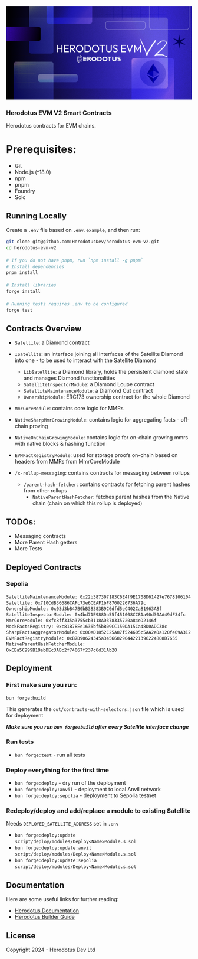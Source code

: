 ![](/banner.png)

### Herodotus EVM V2 Smart Contracts

Herodotus contracts for EVM chains.

# Prerequisites:

- Git
- Node.js (^18.0)
- npm
- pnpm
- Foundry
- Solc

## Running Locally

Create a `.env` file based on `.env.example`, and then run:

```bash
git clone git@github.com:HerodotusDev/herodotus-evm-v2.git
cd herodotus-evm-v2

# If you do not have pnpm, run `npm install -g pnpm`
# Install dependencies
pnpm install

# Install libraries
forge install

# Running tests requires .env to be configured
forge test
```

## Contracts Overview

- `Satellite`: a Diamond contract
- `ISatellite`: an interface joining all interfaces of the Satellite Diamond into one - to be used to interact with the Satellite Diamond
  - `LibSatellite`: a Diamond library, holds the persistent diamond state and manages Diamond functionalities
  - `SatelliteInspectorModule`: a Diamond Loupe contract
  - `SatelliteMaintenanceModule`: a Diamond Cut contract
  - `OwnershipModule`: ERC173 ownership contract for the whole Diamond
- `MmrCoreModule`: contains core logic for MMRs
- `NativeSharpMmrGrowingModule`: contains logic for aggregating facts - off-chain proving
- `NativeOnChainGrowingModule`: contains logic for on-chain growing mmrs with native blocks & hashing function
- `EVMFactRegistryModule`: used for storage proofs on-chain based on headers from MMRs from MmrCoreModule

- `/x-rollup-messaging`: contains contracts for messaging between rollups

  - `/parent-hash-fetcher`: contains contracts for fetching parent hashes from other rollups
    - `NativeParentHashFetcher`: fetches parent hashes from the Native chain (chain on which this rollup is deployed)

## TODOs:

- Messaging contracts
- More Parent Hash getters
- More Tests

## Deployed Contracts

### Sepolia

```
SatelliteMaintenanceModule: 0x22b387307183C6E4f9E1708D61427e7678106104
Satellite: 0x710CdB36686CAFc73e6CEAF1bF8700226736A79c
OwnershipModule: 0x03d3bB47B0bB38383B9C6dfd5eC402Ca81963A8f
SatelliteInspectorModule: 0x4bd71E988Da55f451008CC81a90d30AA49dF34fc
MmrCoreModule: 0xfc8ff335a3755cb3118AD378335720a84eD2146f
MockFactsRegistry: 0xc81B78Ee1636bf5bB09CC150DA15Ca48D0ADC38c
SharpFactsAggregatorModule: 0x00eD1852C25A87f524605c5AA2eDa120fe09A312
EVMFactRegistryModule: 0xB7D90624345a34566829044221396224B08D7655
NativeParentHashFetcherModule: 0xCBa5C999B19ebDEc3ABc2f74067f237c6d31Ab20
```

## Deployment

### First make sure you run:

```
bun forge:build
```

This generates the `out/contracts-with-selectors.json` file which is used for deployment

**_Make sure you run `bun forge:build` after every Satellite interface change_**

### Run tests

- `bun forge:test` - run all tests

### Deploy everything for the first time

- `bun forge:deploy` - dry run of the deployment
- `bun forge:deploy:anvil` - deployment to local Anvil network
- `bun forge:deploy:sepolia` - deployment to Sepolia testnet

### Redeploy/deploy and add/replace a module to existing Satellite

Needs `DEPLOYED_SATELLITE_ADDRESS` set in `.env`

- `bun forge:deploy:update script/deploy/modules/Deploy<Name>Module.s.sol`
- `bun forge:deploy:update:anvil script/deploy/modules/Deploy<Name>Module.s.sol`
- `bun forge:deploy:update:sepolia script/deploy/modules/Deploy<Name>Module.s.sol`

## Documentation

Here are some useful links for further reading:

- [Herodotus Documentation](https://docs.herodotus.dev)
- [Herodotus Builder Guide](https://herodotus.notion.site/herodotus/Herodotus-Hands-On-Builder-Guide-5298b607069f4bcfba9513aa75ee74d4)

## License

Copyright 2024 - Herodotus Dev Ltd
